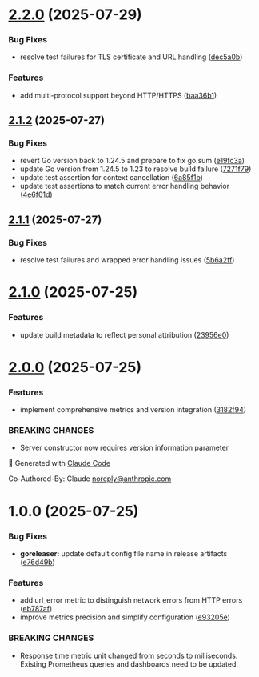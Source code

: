 # [2.2.0](https://github.com/jasoet/url_exporter/compare/v2.1.2...v2.2.0) (2025-07-29)


### Bug Fixes

* resolve test failures for TLS certificate and URL handling ([dec5a0b](https://github.com/jasoet/url_exporter/commit/dec5a0bb6914cc4b7b2b899b4d09c0a8b90b0a0c))


### Features

* add multi-protocol support beyond HTTP/HTTPS ([baa36b1](https://github.com/jasoet/url_exporter/commit/baa36b1932b129a14a1a32aa119ef13f2639d083))

## [2.1.2](https://github.com/jasoet/url_exporter/compare/v2.1.1...v2.1.2) (2025-07-27)


### Bug Fixes

* revert Go version back to 1.24.5 and prepare to fix go.sum ([e19fc3a](https://github.com/jasoet/url_exporter/commit/e19fc3abdb5c2d98bb40b46a1de4295ad2b5bdc7))
* update Go version from 1.24.5 to 1.23 to resolve build failure ([7271f79](https://github.com/jasoet/url_exporter/commit/7271f79ec50369c3ab08619eee90c6e00fd18cda))
* update test assertion for context cancellation ([6a85f1b](https://github.com/jasoet/url_exporter/commit/6a85f1b6efaa2976659d76e516318fec07228b23))
* update test assertions to match current error handling behavior ([4e6f01d](https://github.com/jasoet/url_exporter/commit/4e6f01d9901ca448d258beacbccfe4129933d96b))

## [2.1.1](https://github.com/jasoet/url_exporter/compare/v2.1.0...v2.1.1) (2025-07-27)


### Bug Fixes

* resolve test failures and wrapped error handling issues ([5b6a2ff](https://github.com/jasoet/url_exporter/commit/5b6a2ff286cbebb92614afefce420cde279f05ed))

# [2.1.0](https://github.com/jasoet/url_exporter/compare/v2.0.0...v2.1.0) (2025-07-25)


### Features

* update build metadata to reflect personal attribution ([23956e0](https://github.com/jasoet/url_exporter/commit/23956e058985a2fceb4fbf5f43d173127c8c5960))

# [2.0.0](https://github.com/jasoet/url_exporter/compare/v1.0.0...v2.0.0) (2025-07-25)


### Features

* implement comprehensive metrics and version integration ([3182f94](https://github.com/jasoet/url_exporter/commit/3182f94afd309af120f4404457599dcf2a741779))


### BREAKING CHANGES

* Server constructor now requires version information parameter

🤖 Generated with [Claude Code](https://claude.ai/code)

Co-Authored-By: Claude <noreply@anthropic.com>

# 1.0.0 (2025-07-25)


### Bug Fixes

* **goreleaser:** update default config file name in release artifacts ([e76d49b](https://github.com/jasoet/url_exporter/commit/e76d49bf3720a6e0d6092225ef31b542681f3428))


### Features

* add url_error metric to distinguish network errors from HTTP errors ([eb787af](https://github.com/jasoet/url_exporter/commit/eb787af810edc2e57ac7d144b3f6c972eebab722))
* improve metrics precision and simplify configuration ([e93205e](https://github.com/jasoet/url_exporter/commit/e93205eaf38aef499e36921ae7382d07c66a0ebb))


### BREAKING CHANGES

* Response time metric unit changed from seconds to milliseconds.
Existing Prometheus queries and dashboards need to be updated.
